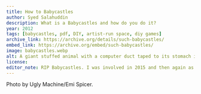 ```yaml
---
title: How to Babycastles
author: Syed Salahuddin
description: What is a Babycastles and how do you do it?
year: 2012
tags: [babycastles, pdf, DIY, artist-run space, diy games]
archive_link: https://archive.org/details/such-babycastles/
embed_link: https://archive.org/embed/such-babycastles/
image: babycastles.webp
alt: A giant stuffed animal with a computer duct taped to its stomach is the host of a video game, played by someone whose back is turned to the camera
license: 
editor_note: RIP Babycastles. I was involved in 2015 and then again as an organizer (a meow in Babycastles parlance) from 2018 - 2022 when it closed during the pandemic. This guide predates me as an organizer, but is helpful for understanding the culture and community.
---
```


Photo by Ugly Machine/Emi Spicer.
